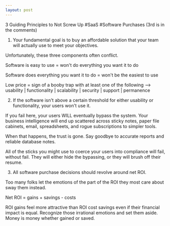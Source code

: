 ```yaml
---
layout: post
---
```


3 Guiding Principles to Not Screw Up #SaaS #Software Purchases
(3rd is in the comments)

1. Your fundamental goal is to buy an affordable solution that your team will actually use to meet your objectives.

Unfortunately, these three components often conflict.

Software is easy to use = won't do everything you want it to do

Software does everything you want it to do = won't be the easiest to use

Low price = sign of a booby trap with at least one of the following --> usability | functionality | scalability | security | support | permanence

2. If the software isn't above a certain threshold for either usability or functionality, your users won't use it.

If you fail here, your users WILL eventually bypass the system. Your business intelligence will end up scattered across sticky notes, paper file cabinets, email, spreadsheets, and rogue subscriptions to simpler tools.

When that happens, the trust is gone. Say goodbye to accurate reports and reliable database notes.

All of the sticks you might use to coerce your users into compliance will fail, without fail. They will either hide the bypassing, or they will brush off their resume.

3. All software purchase decisions should revolve around net ROI.

Too many folks let the emotions of the part of the ROI they most care about sway them instead.

Net ROI = gains + savings - costs

ROI gains feel more attractive than ROI cost savings even if their financial impact is equal. Recognize those irrational emotions and set them aside. Money is money whether gained or saved.
